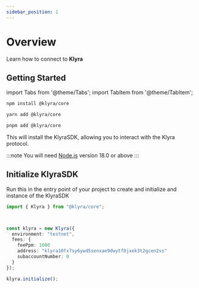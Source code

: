 ```yaml
---
sidebar_position: 1
---
```


# Overview

Learn how to connect to **Klyra**

## Getting Started

import Tabs from '@theme/Tabs';
import TabItem from '@theme/TabItem';

<Tabs>
  <TabItem value="npm" label="npm" default>

  ```bash
  npm install @klyra/core
  ```

  </TabItem>
  <TabItem value="yarn" label="yarn">

  ```bash
  yarn add @klyra/core
  ```

  </TabItem>
  <TabItem value="pnpm" label="pnpm">

  ```bash
  pnpm add @klyra/core
  ```

  </TabItem>
</Tabs>

This will install the KlyraSDK, allowing you to interact with the Klyra protocol.

:::note
  You will need [Node.js](https://nodejs.org/en/download/) version 18.0 or above
:::

## Initialize KlyraSDK
Run this in the entry point of your project to create and initialize and instance of the KlyraSDK
```typescript
import { Klyra } from "@klyra/core";



const klyra = new Klyra({
  environment: "testnet",
  fees: {
    feePpm: 1000
    address: "klyra10fx7sy6ywd5senxae9dwytf8jxek3t2gcen2vs"
    subaccountNumber: 0
  }
});

klyra.initialize();
```
